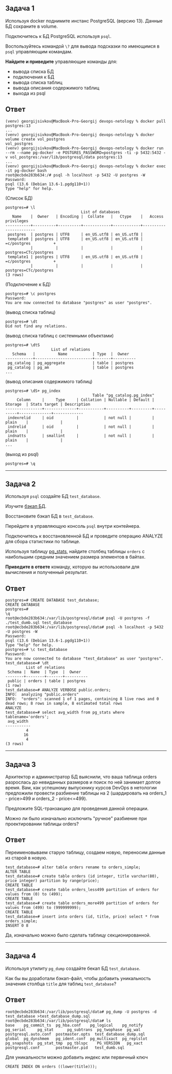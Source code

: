 ## Задача 1

Используя docker поднимите инстанс PostgreSQL (версию 13). Данные БД сохраните в volume.

Подключитесь к БД PostgreSQL используя `psql`.

Воспользуйтесь командой `\?` для вывода подсказки по имеющимся в `psql` управляющим командам.

**Найдите и приведите** управляющие команды для:
- вывода списка БД
- подключения к БД
- вывода списка таблиц
- вывода описания содержимого таблиц
- выхода из psql

## Ответ 

```
(venv) georgijsivkov@MacBook-Pro-Georgij devops-netology % docker pull postgres:13
...
(venv) georgijsivkov@MacBook-Pro-Georgij devops-netology % docker volume create vol_postgres
vol_postgres
(venv) georgijsivkov@MacBook-Pro-Georgij devops-netology % docker run --rm --name pg-docker -e POSTGRES_PASSWORD=postgres -ti -p 5432:5432 -v vol_postgres:/var/lib/postgresql/data postgres:13
...
(venv) georgijsivkov@MacBook-Pro-Georgij devops-netology % docker exec -it pg-docker bash
root@ecbde283b634:/# psql -h localhost -p 5432 -U postgres -W
Password: 
psql (13.6 (Debian 13.6-1.pgdg110+1))
Type "help" for help.
```
(Список БД)
```
postgres=# \l 
                                 List of databases
   Name    |  Owner   | Encoding |  Collate   |   Ctype    |   Access privileges   
-----------+----------+----------+------------+------------+-----------------------
 postgres  | postgres | UTF8     | en_US.utf8 | en_US.utf8 | 
 template0 | postgres | UTF8     | en_US.utf8 | en_US.utf8 | =c/postgres          +
           |          |          |            |            | postgres=CTc/postgres
 template1 | postgres | UTF8     | en_US.utf8 | en_US.utf8 | =c/postgres          +
           |          |          |            |            | postgres=CTc/postgres
(3 rows)
```
(Подключение к БД)
```
postgres=# \c postgres 
Password: 
You are now connected to database "postgres" as user "postgres".
```
(вывод списка таблиц)
```
postgres=# \dt 
Did not find any relations.
```
(вывод списка таблиц с системными объектами)
```
postgres=# \dtS 
                    List of relations
   Schema   |          Name           | Type  |  Owner   
------------+-------------------------+-------+----------
 pg_catalog | pg_aggregate            | table | postgres
 pg_catalog | pg_am                   | table | postgres
...
```
(вывод описания содержимого таблиц)
```
postgres=# \dS+ pg_index 
                                      Table "pg_catalog.pg_index"
     Column     |     Type     | Collation | Nullable | Default | Storage  | Stats target | Description 
----------------+--------------+-----------+----------+---------+----------+--------------+-------------
 indexrelid     | oid          |           | not null |         | plain    |              | 
 indrelid       | oid          |           | not null |         | plain    |              | 
 indnatts       | smallint     |           | not null |         | plain    |              | 
...
```
(выход из psql)
```
postgres=# \q 

```
---
## Задача 2

Используя `psql` создайте БД `test_database`.

Изучите [бэкап БД](https://github.com/netology-code/virt-homeworks/tree/master/06-db-04-postgresql/test_data).

Восстановите бэкап БД в `test_database`.

Перейдите в управляющую консоль `psql` внутри контейнера.

Подключитесь к восстановленной БД и проведите операцию ANALYZE для сбора статистики по таблице.

Используя таблицу [pg_stats](https://postgrespro.ru/docs/postgresql/12/view-pg-stats), найдите столбец таблицы `orders` 
с наибольшим средним значением размера элементов в байтах.

**Приведите в ответе** команду, которую вы использовали для вычисления и полученный результат.

## Ответ 

```
postgres=# CREATE DATABASE test_database;
CREATE DATABASE
postgres=# 
\q
root@ecbde283b634:/var/lib/postgresql/data# psql -U postgres -f ./test_dumb.sql test_database
root@ecbde283b634:/var/lib/postgresql/data# psql -h localhost -p 5432 -U postgres -W
Password: 
psql (13.6 (Debian 13.6-1.pgdg110+1))
Type "help" for help.
postgres=# \c test_database
Password: 
You are now connected to database "test_database" as user "postgres".
test_database=# \dt
         List of relations
 Schema |  Name  | Type  |  Owner   
--------+--------+-------+----------
 public | orders | table | postgres
(1 row)
test_database=# ANALYZE VERBOSE public.orders;
INFO:  analyzing "public.orders"
INFO:  "orders": scanned 1 of 1 pages, containing 8 live rows and 0 dead rows; 8 rows in sample, 8 estimated total rows
ANALYZE
test_database=# select avg_width from pg_stats where tablename='orders';
 avg_width 
-----------
         4
        16
         4
(3 rows)
```
---
## Задача 3

Архитектор и администратор БД выяснили, что ваша таблица orders разрослась до невиданных размеров и
поиск по ней занимает долгое время. Вам, как успешному выпускнику курсов DevOps в нетологии предложили
провести разбиение таблицы на 2 (шардировать на orders_1 - price>499 и orders_2 - price<=499).

Предложите SQL-транзакцию для проведения данной операции.

Можно ли было изначально исключить "ручное" разбиение при проектировании таблицы orders?

## Ответ 

Переименовываем старую таблицу, создаем новую, переносим данные из старой в новую. 
```
test_database=# alter table orders rename to orders_simple;
ALTER TABLE
test_database=# create table orders (id integer, title varchar(80), price integer) partition by range(price);
CREATE TABLE
test_database=# create table orders_less499 partition of orders for values from (0) to (499);
CREATE TABLE
test_database=# create table orders_more499 partition of orders for values from (499) to (999999999);
CREATE TABLE
test_database=# insert into orders (id, title, price) select * from orders_simple;
INSERT 0 8
```
Да, изначально можно было сделать таблицу секционированной.  

---
## Задача 4

Используя утилиту `pg_dump` создайте бекап БД `test_database`.

Как бы вы доработали бэкап-файл, чтобы добавить уникальность значения столбца `title` для таблиц `test_database`?

## Ответ 

```
root@ecbde283b634:/var/lib/postgresql/data# pg_dump -U postgres -d test_database >test_database_dump.sql
root@ecbde283b634:/var/lib/postgresql/data# ls
base    pg_commit_ts  pg_hba.conf    pg_logical    pg_notify    pg_serial     pg_stat      pg_subtrans  pg_twophase  pg_wal   postgresql.auto.conf  postmaster.opts  test_database_dump.sql
global  pg_dynshmem   pg_ident.conf  pg_multixact  pg_replslot  pg_snapshots  pg_stat_tmp  pg_tblspc    PG_VERSION   pg_xact  postgresql.conf       postmaster.pid   test_dumb.sql
```
Для уникальности можно добавить индекс или первичный ключ
```
CREATE INDEX ON orders ((lower(title)));
```